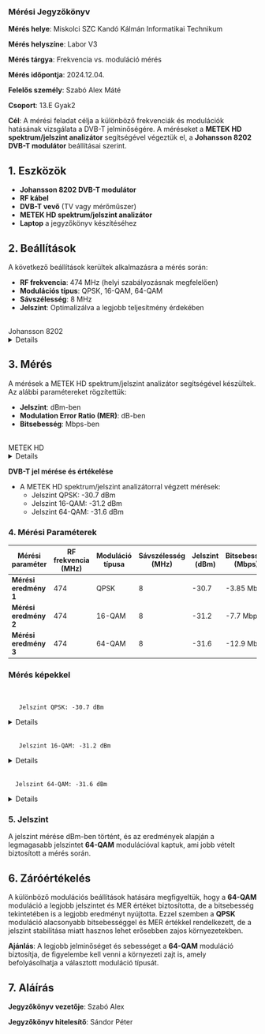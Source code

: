 ### Mérési Jegyzőkönyv

**Mérés helye**: Miskolci SZC Kandó Kálmán Informatikai Technikum 

**Mérés helyszíne**: Labor V3

**Mérés tárgya**: Frekvencia vs. moduláció mérés

**Mérés időpontja**: 2024.12.04.

**Felelős személy**: Szabó Alex Máté

**Csoport**: 13.E Gyak2

**Cél**: A mérési feladat célja a különböző frekvenciák és modulációk hatásának vizsgálata a DVB-T jelminőségére. A méréseket a **METEK HD spektrum/jelszint analizátor** segítségével végeztük el, a **Johansson 8202 DVB-T modulátor** beállításai szerint.

## 1. Eszközök
- **Johansson 8202 DVB-T modulátor**
- **RF kábel**
- **DVB-T vevő** (TV vagy mérőműszer)
- **METEK HD spektrum/jelszint analizátor**
- **Laptop** a jegyzőkönyv készítéséhez

## 2. Beállítások
A következő beállítások kerültek alkalmazásra a mérés során:
- **RF frekvencia**: 474 MHz (helyi szabályozásnak megfelelően)
- **Modulációs típus**: QPSK, 16-QAM, 64-QAM
- **Sávszélesség**: 8 MHz
- **Jelszint**: Optimalizálva a legjobb teljesítmény érdekében
<br>
 Johansson 8202
<details>
   <img src="https://github.com/SzAlex04/jegyzokonyv/blob/main/01-07/johansson8202.png"/>
</details>

## 3. Mérés
A mérések a METEK HD spektrum/jelszint analizátor segítségével készültek. Az alábbi paramétereket rögzítettük:

- **Jelszint**: dBm-ben
- **Modulation Error Ratio (MER)**: dB-ben
- **Bitsebesség**: Mbps-ben
<br>
 METEK HD
<details>
   <img src="https://github.com/SzAlex04/jegyzokonyv/blob/main/01-07/METEKHD.png"/>
</details>

**DVB-T jel mérése és értékelése**  
   - A METEK HD spektrum/jelszint analizátorral végzett mérések:  
     - Jelszint QPSK: -30.7 dBm  
     - Jelszint 16-QAM: -31.2 dBm  
     - Jelszint 64-QAM: -31.6 dBm 
### 4. Mérési Paraméterek

| Mérési paraméter      | RF frekvencia (MHz) | Moduláció típusa | Sávszélesség (MHz) | Jelszint (dBm) | Bitsebesség (Mbps) | MER érték (dB) |
|-----------------------|---------------------|------------------|--------------------|----------------|--------------------|----------------|
| **Mérési eredmény 1** | 474                 | QPSK             | 8                  | -30.7          | -3.85 Mbps         | -39.9 dB       |
| **Mérési eredmény 2** | 474                 | 16-QAM           | 8                  | -31.2          | -7.7 Mbps          | -35.5 dB       |
| **Mérési eredmény 3** | 474                 | 64-QAM           | 8                  | -31.6          | -12.9 Mbps         | -39.9 dB       |

### Mérés képekkel
<br>

       Jelszint QPSK: -30.7 dBm

       
<details>
   <img src="https://github.com/SzAlex04/jegyzokonyv/blob/main/01-07/its_snapshot_0001.bmp"/>
</details>

<br>

       Jelszint 16-QAM: -31.2 dBm  

     
<details>
   <img src="https://github.com/SzAlex04/jegyzokonyv/blob/main/01-07/its_snapshot_0006.bmp"/>
</details>

<br>

      Jelszint 64-QAM: -31.6 dBm  
     
<details>
   <img src="https://github.com/SzAlex04/jegyzokonyv/blob/main/01-07/its_snapshot_0008.bmp"/>
</details>  

### 5. Jelszint
A jelszint mérése dBm-ben történt, és az eredmények alapján a legmagasabb jelszintet **64-QAM** modulációval kaptuk, ami jobb vételt biztosított a mérés során.


## 6. Záróértékelés
A különböző modulációs beállítások hatására megfigyeltük, hogy a **64-QAM** moduláció a legjobb jelszintet és MER értéket biztosította, de a bitsebesség tekintetében is a legjobb eredményt nyújtotta. Ezzel szemben a **QPSK** moduláció alacsonyabb bitsebességgel és MER értékkel rendelkezett, de a jelszint stabilitása miatt hasznos lehet erősebben zajos környezetekben.

**Ajánlás**: A legjobb jelminőséget és sebességet a **64-QAM** moduláció biztosítja, de figyelembe kell venni a környezeti zajt is, amely befolyásolhatja a választott moduláció típusát.

## 7. Aláírás
**Jegyzőkönyv vezetője**: Szabó Alex

**Jegyzőkönyv hitelesítő**: Sándor Péter
